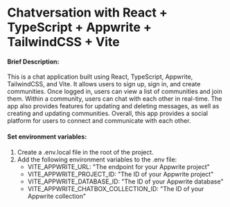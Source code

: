 # Chatversation with React + TypeScript + Appwrite + TailwindCSS + Vite

#### Brief Description:

This is a chat application built using React, TypeScript, Appwrite, TailwindCSS, and Vite. It allows users to sign up, sign in, and create communities. Once logged in, users can view a list of communities and join them. Within a community, users can chat with each other in real-time. The app also provides features for updating and deleting messages, as well as creating and updating communities.
Overall, this app provides a social platform for users to connect and communicate with each other.

#### Set environment variables:

1. Create a .env.local file in the root of the project.
2. Add the following environment variables to the .env file:
   - VITE_APPWRITE_URL: "The endpoint for your Appwrite project"
   - VITE_APPWRITE_PROJECT_ID: "The ID of your Appwrite project"
   - VITE_APPWRITE_DATABASE_ID: "The ID of your Appwrite database"
   - VITE_APPWRITE_CHATBOX_COLLECTION_ID: "The ID of your Appwrite collection"
